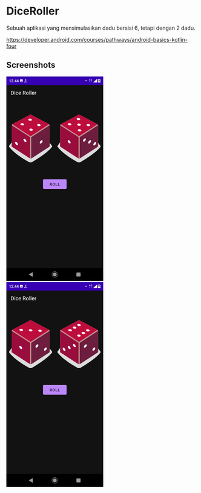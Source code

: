# DiceRoller
Sebuah aplikasi yang mensimulasikan dadu bersisi 6, tetapi dengan 2 dadu.

https://developer.android.com/courses/pathways/android-basics-kotlin-four

## Screenshots
<img src="assets/DiceRoller1.png"
width="256">&nbsp;&nbsp;&nbsp;
<img src="assets/DiceRoller2.png"
width="256">&nbsp;&nbsp;&nbsp;
